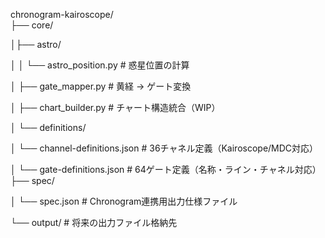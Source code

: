 chronogram-kairoscope/ \
├── core/

&#x20;│├── astro/

│   │   └── astro\_position.py              # 惑星位置の計算

&#x20;│   ├── gate\_mapper.py                    # 黄経 → ゲート変換

&#x20;│   ├── chart\_builder.py                  # チャート構造統合（WIP）

&#x20;│   └── definitions/

│ └── channel-definitions.json # 36チャネル定義（Kairoscope/MDC対応）

&#x20;│       └── gate-definitions.json         # 64ゲート定義（名称・ライン・チャネル対応） ├── spec/

&#x20;│   └── spec.json                         # Chronogram連携用出力仕様ファイル

&#x20;└── output/                               # 将来の出力ファイル格納先
